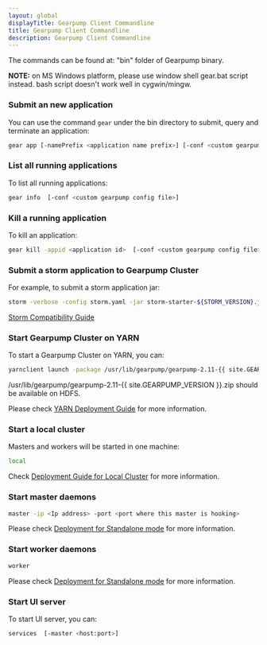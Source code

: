 ```yaml
---
layout: global
displayTitle: Gearpump Client Commandline
title: Gearpump Client Commandline
description: Gearpump Client Commandline
---
```


The commands can be found at: "bin" folder of Gearpump binary.

**NOTE:** on MS Windows platform, please use window shell gear.bat script instead. bash script doesn't work well in cygwin/mingw.

### Submit an new application

You can use the command `gear` under the bin directory to submit, query and terminate an application:

```bash
gear app [-namePrefix <application name prefix>] [-conf <custom gearpump config file>] -jar xx.jar MainClass <arg1> <arg2> ...
```

### List all running applications
To list all running applications:

```bash
gear info  [-conf <custom gearpump config file>]
```

### Kill a running application
To kill an application:

```bash
gear kill -appid <application id>  [-conf <custom gearpump config file>]
```

### Submit a storm application to Gearpump Cluster
For example, to submit a storm application jar:

```bash
storm -verbose -config storm.yaml -jar storm-starter-${STORM_VERSION}.jar storm.starter.ExclamationTopology exclamation
```

[Storm Compatibility Guide](dev-storm.html)

### Start Gearpump Cluster on YARN
To start a Gearpump Cluster on YARN, you can:

```bash
yarnclient launch -package /usr/lib/gearpump/gearpump-2.11-{{ site.GEARPUMP_VERSION }}.zip
```
/usr/lib/gearpump/gearpump-2.11-{{ site.GEARPUMP_VERSION }}.zip should be available on HDFS.

Please check [YARN Deployment Guide](deployment-yarn.html) for more information.

### Start a local cluster
Masters and workers will be started in one machine:

```bash
local
```

Check [Deployment Guide for Local Cluster](deployment-local.html) for more information.

### Start master daemons

```bash
master -ip <Ip address> -port <port where this master is hooking>
```

Please check [Deployment for Standalone mode](deployment-standalone.html) for more information.

### Start worker daemons

```bash
worker
```

Please check [Deployment for Standalone mode](deployment-standalone.html) for more information.

### Start UI server

To start UI server, you can:

```bash
services  [-master <host:port>]
```
